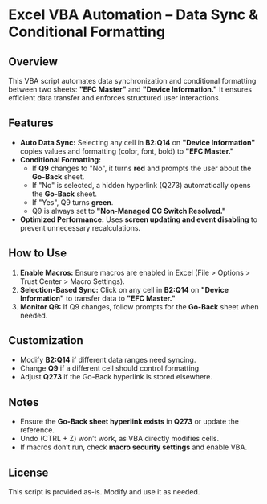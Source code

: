 # **Excel VBA Automation – Data Sync & Conditional Formatting**  

## **Overview**  
This VBA script automates data synchronization and conditional formatting between two sheets: **"EFC Master"** and **"Device Information."** It ensures efficient data transfer and enforces structured user interactions.  

## **Features**  

- **Auto Data Sync:** Selecting any cell in **B2:Q14** on **"Device Information"** copies values and formatting (color, font, bold) to **"EFC Master."**  
- **Conditional Formatting:**  
  - If **Q9** changes to "No", it turns **red** and prompts the user about the **Go-Back** sheet.  
  - If "No" is selected, a hidden hyperlink (Q273) automatically opens the **Go-Back** sheet.  
  - If "Yes", Q9 turns **green**.  
  - Q9 is always set to **"Non-Managed CC Switch Resolved."**  
- **Optimized Performance:** Uses **screen updating and event disabling** to prevent unnecessary recalculations.  

## **How to Use**  

1. **Enable Macros:** Ensure macros are enabled in Excel (File > Options > Trust Center > Macro Settings).  
2. **Selection-Based Sync:** Click on any cell in **B2:Q14** on **"Device Information"** to transfer data to **"EFC Master."**  
3. **Monitor Q9:** If Q9 changes, follow prompts for the **Go-Back** sheet when needed.  

## **Customization**  

- Modify **B2:Q14** if different data ranges need syncing.  
- Change **Q9** if a different cell should control formatting.  
- Adjust **Q273** if the Go-Back hyperlink is stored elsewhere.  

## **Notes**  

- Ensure the **Go-Back sheet hyperlink exists** in **Q273** or update the reference.  
- Undo (CTRL + Z) won’t work, as VBA directly modifies cells.  
- If macros don’t run, check **macro security settings** and enable VBA.  

## **License**  

This script is provided as-is. Modify and use it as needed.
